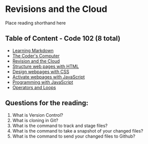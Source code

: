 # Revisions and the Cloud

Place reading shorthand here

## Table of Content - Code 102 (8 total)

* [Learning Markdown](https://alexsaechao.github.io/reading-notes/learning-markdown)
* [The Coder's Computer](https://alexsaechao.github.io/reading-notes/coders-computer)
* [Revision and the Cloud]("#")
* [Structure web pages with HTML]("#")
* [Design webpages with CSS]("#")
* [Activate webpages with JavaScript]("#")
* [Programming with JavaScript]("#")
* [Operators and Loops]("#")

## Questions for the reading:

1. What is Version Control?
2. What is cloning in Git?
3. What is the command to track and stage files?
4. What is the command to take a snapshot of your changed files?
5. What is the command to send your changed files to Github?
